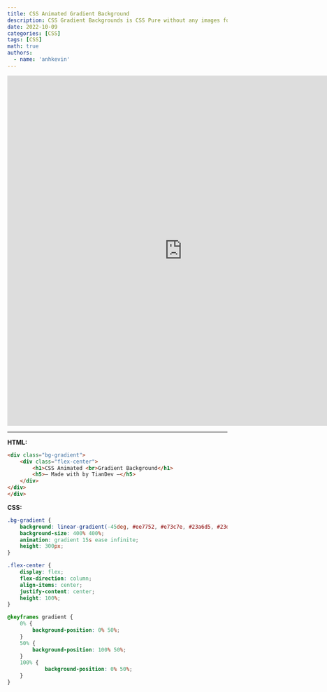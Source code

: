 ```yaml
---
title: CSS Animated Gradient Background
description: CSS Gradient Backgrounds is CSS Pure without any images for modern background with beautiful CSS animation
date: 2022-10-09
categories: [CSS]
tags: [CSS]
math: true
authors:
  - name: 'anhkevin'
---
```


<div class="text-center">
  <iframe width="800" height="800" src="https://www.youtube.com/embed/yNAPRKxXIwM" title="YouTube video player" frameborder="0" allow="accelerometer; autoplay; clipboard-write; encrypted-media; gyroscope; picture-in-picture" allowfullscreen></iframe>
</div>

***
**HTML:**
```html
<div class="bg-gradient">
    <div class="flex-center">
        <h1>CSS Animated <br>Gradient Background</h1>
        <h5>— Made with by TianDev —</h5>
    </div>
</div>
</div>
```

**CSS:**
```css
.bg-gradient {
    background: linear-gradient(-45deg, #ee7752, #e73c7e, #23a6d5, #23d5ab);
    background-size: 400% 400%;
    animation: gradient 15s ease infinite;
    height: 300px;
}

.flex-center {
    display: flex;
    flex-direction: column;
    align-items: center;
    justify-content: center;
    height: 100%;
}

@keyframes gradient {
    0% {
        background-position: 0% 50%;
    }
    50% {
        background-position: 100% 50%;
    }
    100% {
		    background-position: 0% 50%;
    }
}
```
